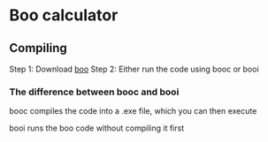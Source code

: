 # Boo calculator
## Compiling
Step 1: Download [boo](https://github.com/boo-lang/boo/releases)
Step 2: Either run the code using booc or booi
### The difference between booc and booi
booc compiles the code into a .exe file, which you can then execute

booi runs the boo code without compiling it first